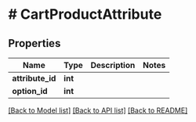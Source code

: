 # # CartProductAttribute

## Properties

Name | Type | Description | Notes
------------ | ------------- | ------------- | -------------
**attribute_id** | **int** |  |
**option_id** | **int** |  |

[[Back to Model list]](../../README.md#models) [[Back to API list]](../../README.md#endpoints) [[Back to README]](../../README.md)
